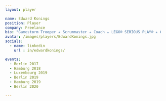 ```yaml
---
layout: player

name: Edward Konings
position: Player
company: Freelance
bio: "Gamestorm Trooper ✯ Scrummaster ✯ Coach ✯ LEGO® SERIOUS PLAY® ✯ Gamification"
avatar: /images/players/EdwardKonings.jpg
socials:
  - name: linkedin
    url : in/edwardkonings/

events:
  - Berlin 2017
  - Hamburg 2018
  - Luxembourg 2019
  - Berlin 2019
  - Hamburg 2019
  - Berlin 2020

---
```

